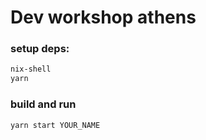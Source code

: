 # Dev workshop athens

### setup deps:

```sh
nix-shell
yarn
```

### build and run

```sh
yarn start YOUR_NAME
```

